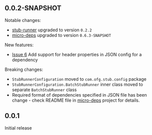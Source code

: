 0.0.2-SNAPSHOT
-----
Notable changes:
* [stub-runner](https://github.com/4finance//stub-runner) upgraded to version `0.2.2`
* [micro-deps](https://github.com/4finance/micro-deps) upgraded to version `0.6.3-SNAPSHOT`

New features:
* [Issue 6](https://github.com/4finance/stub-runner-spring/issues/6) Add support for header properties in JSON config for a dependency

Breaking changes:
* `StubRunnerConfiguration` moved to `com.ofg.stub.config` package
* `StubRunnerConfiguration.BatchStubRunner` inner class moved to separate `BatchStubRunner` class
* Required format of dependencies specified in JSON file has been change - check README file in [micro-deps](https://github.com/4finance/micro-deps) project for details.

0.0.1
-----
Initial release

